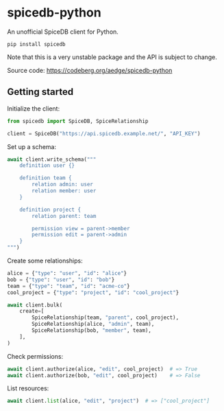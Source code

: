 # spicedb-python

An unofficial SpiceDB client for Python.

```
pip install spicedb
```

Note that this is a very unstable package and the API is subject to change.

Source code: https://codeberg.org/aedge/spicedb-python


## Getting started

Initialize the client:

```py
from spicedb import SpiceDB, SpiceRelationship

client = SpiceDB("https://api.spicedb.example.net/", "API_KEY")
```

Set up a schema:

```py
await client.write_schema("""
    definition user {}

    definition team {
        relation admin: user
        relation member: user
    }

    definition project {
        relation parent: team

        permission view = parent->member
        permission edit = parent->admin
    }
""")
```

Create some relationships:

```py
alice = {"type": "user", "id": "alice"}
bob = {"type": "user", "id": "bob"}
team = {"type": "team", "id": "acme-co"}
cool_project = {"type": "project", "id": "cool_project"}

await client.bulk(
    create=[
        SpiceRelationship(team, "parent", cool_project),
        SpiceRelationship(alice, "admin", team),
        SpiceRelationship(bob, "member", team),
    ],
)
```

Check permissions:

```py
await client.authorize(alice, "edit", cool_project)  # => True
await client.authorize(bob, "edit", cool_project)    # => False
```

List resources:

```py
await client.list(alice, "edit", "project")  # => ["cool_project"]
```
